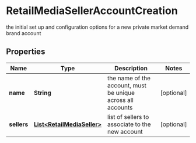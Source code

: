 

# RetailMediaSellerAccountCreation

the initial set up and configuration options for a new private market demand brand account

## Properties

| Name | Type | Description | Notes |
|------------ | ------------- | ------------- | -------------|
|**name** | **String** | the name of the account, must be unique across all accounts |  [optional] |
|**sellers** | [**List&lt;RetailMediaSeller&gt;**](RetailMediaSeller.md) | list of sellers to associate to the new account |  [optional] |



